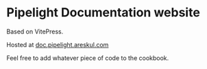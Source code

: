 # Pipelight Documentation website

Based on VitePress.

Hosted at [doc.pipelight.areskul.com](https://doc.pipelight.areskul.com)

Feel free to add whatever piece of code to the cookbook.
